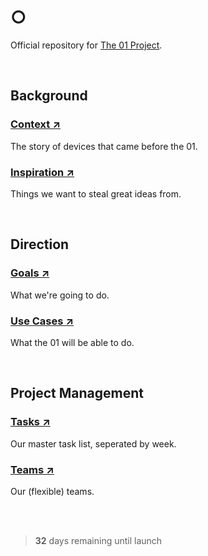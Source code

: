 # ○

Official repository for [The 01 Project](https://twitter.com/hellokillian/status/1745875973583896950).

<br>

## Background

### [Context ↗](https://github.com/KillianLucas/01/blob/main/CONTEXT.md)
The story of devices that came before the 01.

### [Inspiration ↗](https://github.com/KillianLucas/01/tree/main/inspiration)
Things we want to steal great ideas from.

<br>

## Direction

### [Goals ↗](https://github.com/KillianLucas/01/blob/main/GOALS.md)
What we're going to do.

### [Use Cases ↗](https://github.com/KillianLucas/01/blob/main/USE_CASES.md)
What the 01 will be able to do.

<br>

## Project Management

### [Tasks ↗](https://github.com/KillianLucas/01/blob/main/TASKS.md)
Our master task list, seperated by week.

### [Teams ↗](https://github.com/KillianLucas/01/blob/main/TEAMS.md)
Our (flexible) teams.

<br>

<br>

> **32** days remaining until launch
